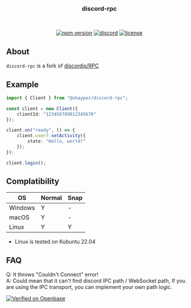<!-- markdownlint-disable -->
<div align="center">
    <br />
    <h3>discord-rpc</h3>
    <br />
    <p>
        <a href="https://www.npmjs.com/package/@xhayper/discord-rpc" target="_blank"><img src="https://img.shields.io/npm/v/@xhayper/discord-rpc.svg" alt="npm version"/></a>
        <a href="https://discord.com/invite/xTAR8nUs2g" target="_blank"><img src="https://img.shields.io/discord/965168309731487805.svg" alt="discord"/></a>
        <a href="https://github.com/xhayper/discord-rpc/blob/main/LICENSE" target="_blank"><img src="https://img.shields.io/github/license/xhayper/discord-rpc.svg" alt="license"/></a>
    </p>
</div>
<!-- markdownlint-enable -->

## About

`discord-rpc` is a fork of [discordjs/RPC](https://github.com/discordjs/RPC)

## Example

```ts
import { Client } from "@xhayper/discord-rpc";

const client = new Client({
    clientId: "123456789012345678"
});

client.on("ready", () => {
    client.user?.setActivity({
        state: "Hello, world!"
    });
});

client.login();
```

## Complatibility

| OS      | Normal | Snap |
| ------- | ------ | ---- |
| Windows | Y      | -    |
| macOS   | Y      | -    |
| Linux   | Y      | Y    |

-   Linux is tested on Kubuntu 22.04

## FAQ

Q: It throws "Couldn't Connect" error!<br>
A: Could mean that it can't find discord IPC path / WebSocket path, If you are using the IPC transport, you can implement your own path logic.

[![Verified on Openbase](https://badges.openbase.com/js/verified/@xhayper/discord-rpc.svg?token=uOAFJCwslTM82DCaLEi/DNKVX+r5CIanNokFzC7c0Xg=)](https://openbase.com/js/@xhayper/discord-rpc?utm_source=embedded&amp;utm_medium=badge&amp;utm_campaign=rate-badge)


